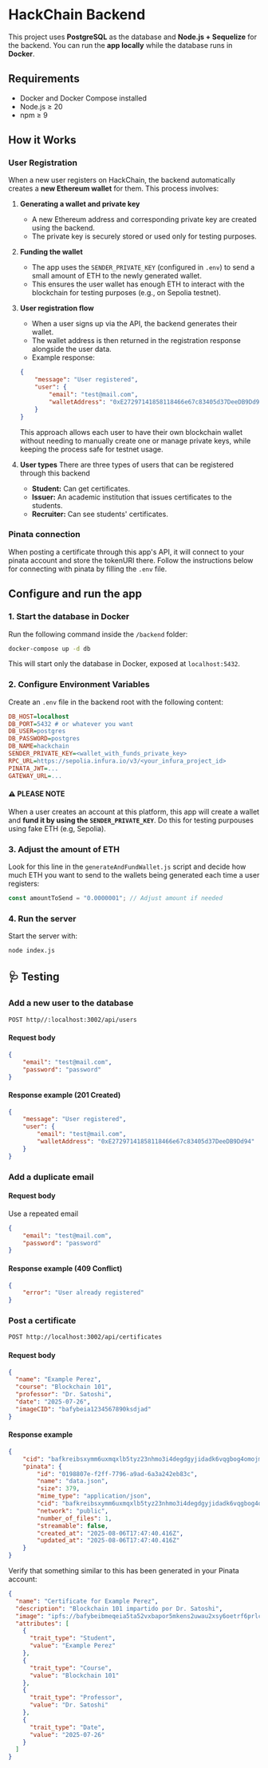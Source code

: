 # HackChain Backend
This project uses **PostgreSQL** as the database and **Node.js + Sequelize** for the backend. You can run the **app locally** while the database runs in **Docker**.

##  Requirements
- Docker and Docker Compose installed
- Node.js ≥ 20
- npm ≥ 9

## How it Works
### User Registration
When a new user registers on HackChain, the backend automatically creates a **new Ethereum wallet** for them. This process involves:

1. **Generating a wallet and private key**  
   - A new Ethereum address and corresponding private key are created using the backend.
   - The private key is securely stored or used only for testing purposes.

2. **Funding the wallet**  
   - The app uses the `SENDER_PRIVATE_KEY` (configured in `.env`) to send a small amount of ETH to the newly generated wallet.
   - This ensures the user wallet has enough ETH to interact with the blockchain for testing purposes (e.g., on Sepolia testnet).

3. **User registration flow**  
   - When a user signs up via the API, the backend generates their wallet.
   - The wallet address is then returned in the registration response alongside the user data.
   - Example response:
   ```json
   {
       "message": "User registered",
       "user": {
           "email": "test@mail.com",
           "walletAddress": "0xE27297141858118466e67c83405d37DeeDB9Dd94"
       }
   }
    ```
    This approach allows each user to have their own blockchain wallet without needing to manually create one or manage private keys, while keeping the process safe for testnet usage.

4. **User types**
There are three types of users that can be registered through this backend
   - **Student:** Can get certificates.
   - **Issuer:** An academic institution that issues certificates to the students.
   - **Recruiter:** Can see students' certificates.

### Pinata connection
When posting a certificate through this app's API, it will connect to your pinata account and store the tokenURI there. Follow the instructions below for connecting with pinata by filling the `.env` file.

## Configure and run the app

### 1. Start the database in Docker
Run the following command inside the `/backend` folder:
```bash
docker-compose up -d db
```
This will start only the database in Docker, exposed at `localhost:5432`.

### 2. Configure Environment Variables
Create an `.env` file in the backend root with the following content:
```ini
DB_HOST=localhost
DB_PORT=5432 # or whatever you want
DB_USER=postgres
DB_PASSWORD=postgres
DB_NAME=hackchain
SENDER_PRIVATE_KEY=<wallet_with_funds_private_key>
RPC_URL=https://sepolia.infura.io/v3/<your_infura_project_id>
PINATA_JWT=...
GATEWAY_URL=...
```
#### ⚠️ PLEASE NOTE
When a user creates an account at this platform, this app will create a wallet and **fund it by using the `SENDER_PRIVATE_KEY`**. Do this for testing purpouses using fake ETH (e.g, Sepolia).

### 3. Adjust the amount of ETH
Look for this line in the `generateAndFundWallet.js` script and decide how much ETH you want to send to the wallets being generated each time a user registers:
```javascript
const amountToSend = "0.0000001"; // Adjust amount if needed
```

### 4. Run the server
Start the server with:
```bash
node index.js
```

## 🩺 Testing
### Add a new user to the database
```bash
POST http//:localhost:3002/api/users
```
#### Request body
```json
{
    "email": "test@mail.com",
    "password": "password"
}
```
#### Response example (201 Created)
```json
{
    "message": "User registered",
    "user": {
        "email": "test@mail.com",
        "walletAddress": "0xE27297141858118466e67c83405d37DeeDB9Dd94"
    }
}
```
### Add a duplicate email
#### Request body
Use a repeated email
```json
{
    "email": "test@mail.com",
    "password": "password"
}
```
#### Response example (409 Conflict)
```json
{
    "error": "User already registered"
}
```
### Post a certificate
```bash
POST http://localhost:3002/api/certificates
```
#### Request body
```json
{
  "name": "Example Perez",
  "course": "Blockchain 101",
  "professor": "Dr. Satoshi",
  "date": "2025-07-26",
  "imageCID": "bafybeia1234567890ksdjad"
}
```
#### Response example
```json
{
    "cid": "bafkreibsxymm6uxmqxlb5tyz23nhmo3i4degdgyjidadk6vqgbog4omojm",
    "pinata": {
        "id": "0198807e-f2ff-7796-a9ad-6a3a242eb83c",
        "name": "data.json",
        "size": 379,
        "mime_type": "application/json",
        "cid": "bafkreibsxymm6uxmqxlb5tyz23nhmo3i4degdgyjidadk6vqgbog4omojm",
        "network": "public",
        "number_of_files": 1,
        "streamable": false,
        "created_at": "2025-08-06T17:47:40.416Z",
        "updated_at": "2025-08-06T17:47:40.416Z"
    }
}
````

Verify that something similar to this has been generated in your Pinata account:
```json
{
  "name": "Certificate for Example Perez",
  "description": "Blockchain 101 impartido por Dr. Satoshi",
  "image": "ipfs://bafybeibmeqeia5ta52vxbapor5mkens2uwau2xsy6oetrf6prlcfssm5le",
  "attributes": [
    {
      "trait_type": "Student",
      "value": "Example Perez"
    },
    {
      "trait_type": "Course",
      "value": "Blockchain 101"
    },
    {
      "trait_type": "Professor",
      "value": "Dr. Satoshi"
    },
    {
      "trait_type": "Date",
      "value": "2025-07-26"
    }
  ]
}
```
